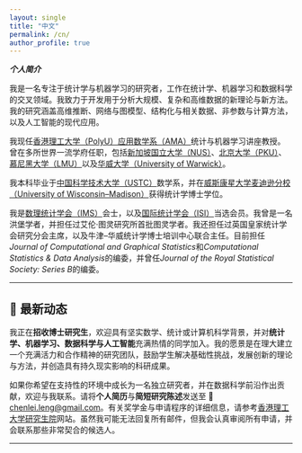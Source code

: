 ```yaml
---
layout: single
title: "中文"
permalink: /cn/
author_profile: true
---
```


***个人简介***

我是一名专注于统计学与机器学习的研究者，工作在统计学、机器学习和数据科学的交叉领域。我致力于开发用于分析大规模、复杂和高维数据的新理论与新方法。我的研究涵盖高维推断、网络与图模型、结构化与相关数据、非参数与计算方法，以及人工智能的现代应用。

我现任[香港理工大学（PolyU）](https://www.polyu.edu.hk/)[应用数学系（AMA）](https://www.polyu.edu.hk/ama/)统计与机器学习讲座教授。曾在多所世界一流学府任职，包括[新加坡国立大学（NUS）](https://www.nus.edu.sg/)、[北京大学（PKU）](https://www.pku.edu.cn/)、[慕尼黑大学（LMU）](https://www.en.uni-muenchen.de/)以及[华威大学（University of Warwick）](https://warwick.ac.uk/)。

我本科毕业于[中国科学技术大学（USTC）](https://math.ustc.edu.cn/)数学系，并在[威斯康星大学麦迪逊分校（University of Wisconsin–Madison）](https://stat.wisc.edu/)获得统计学博士学位。

我是[数理统计学会（IMS）](https://imstat.org/)会士，以及[国际统计学会（ISI）](https://isi-web.org/)当选会员。我曾是一名洪堡学者，并担任过艾伦·图灵研究所首批图灵学者。我还担任过英国皇家统计学会研究分会主席，以及牛津–华威统计学博士培训中心联合主任。目前担任*Journal of Computational and Graphical Statistics*和*Computational Statistics & Data Analysis*的编委，并曾任*Journal of the Royal Statistical Society: Series B*的编委。

---

## 🚀 最新动态

我正在**招收博士研究生**，欢迎具有坚实数学、统计或计算机科学背景，并对**统计学、机器学习、数据科学与人工智能**充满热情的同学加入。我的愿景是在理大建立一个充满活力和合作精神的研究团队，鼓励学生解决基础性挑战，发展创新的理论与方法，并创造具有持久现实影响的科研成果。

如果你希望在支持性的环境中成长为一名独立研究者，并在数据科学前沿作出贡献，欢迎与我联系。请将**个人简历**与**简短研究陈述**发送至 📧 [chenlei.leng@gmail.com](mailto:chenlei.leng@gmail.com)。有关奖学金与申请程序的详细信息，请参考[香港理工大学研究生院](https://www.polyu.edu.hk/gs/)网站。虽然我可能无法回复所有邮件，但我会认真审阅所有申请，并会联系那些非常契合的候选人。

---


